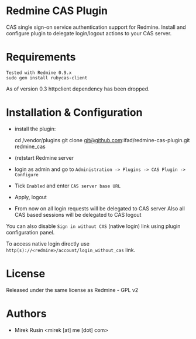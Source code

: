 # Redmine CAS Plugin

CAS single sign-on service authentication support for Redmine.
Install and configure plugin to delegate login/logout actions to your CAS server.

# Requirements

    Tested with Redmine 0.9.x
    sudo gem install rubycas-client

As of version 0.3 httpclient dependency has been dropped.

# Installation & Configuration

- install the plugin:

    cd <redmine>/vendor/plugins
    git clone git@github.com:ifad/redmine-cas-plugin.git redmine_cas
    
- (re)start Redmine server
- login as admin and go to `Administration -> Plugins -> CAS Plugin -> Configure`
- Tick `Enabled` and enter `CAS server base URL`
- Apply, logout
- From now on all login requests will be delegated to CAS server
  Also all CAS based sessions will be delegated to CAS logout

You can also disable `Sign in without CAS` (native login) link using plugin configuration panel.

To access native login directly use `http(s)://<redmine>/account/login_without_cas` link.

# License

Released under the same license as Redmine - GPL v2

# Authors

- Mirek Rusin <mirek [at] me [dot] com>
